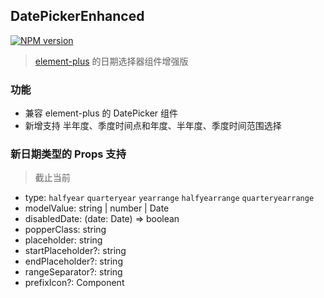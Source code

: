 ## DatePickerEnhanced

[![NPM version](https://img.shields.io/npm/v/datepicker-enhanced?color=a1b858&label=)](https://www.npmjs.com/package/datepicker-enhanced)

> [element-plus](https://github.com/element-plus/element-plus) 的日期选择器组件增强版

### 功能

- 兼容 element-plus 的 DatePicker 组件
- 新增支持 半年度、季度时间点和年度、半年度、季度时间范围选择

### 新日期类型的 Props 支持

> 截止当前

- type: `halfyear` `quarteryear` `yearrange` `halfyearrange` `quarteryearrange`
- modelValue:  string | number | Date
- disabledDate: (date: Date) => boolean
- popperClass: string
- placeholder: string
- startPlaceholder?: string
- endPlaceholder?: string
- rangeSeparator?: string
- prefixIcon?: Component
